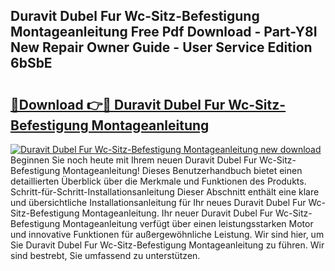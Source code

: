 ## Duravit Dubel Fur Wc-Sitz-Befestigung Montageanleitung Free Pdf Download - Part-Y8I New Repair Owner Guide - User Service Edition 6bSbE

# <h2><a href="http://df6vc6.blite.top/?on=Duravit+Dubel+Fur+Wc-Sitz-Befestigung+Montageanleitung">🔗Download 👉🔴 Duravit Dubel Fur Wc-Sitz-Befestigung Montageanleitung</a></h2>

[![Duravit Dubel Fur Wc-Sitz-Befestigung Montageanleitung new download](https://i.imgur.com/lujVjoI.png)](http://df6vc6.blite.top/?on=Duravit+Dubel+Fur+Wc-Sitz-Befestigung+Montageanleitung)
Beginnen Sie noch heute mit Ihrem neuen Duravit Dubel Fur Wc-Sitz-Befestigung Montageanleitung! Dieses Benutzerhandbuch bietet einen detaillierten Überblick über die Merkmale und Funktionen des Produkts. Schritt-für-Schritt-Installationsanleitung Dieser Abschnitt enthält eine klare und übersichtliche Installationsanleitung für Ihr neues Duravit Dubel Fur Wc-Sitz-Befestigung Montageanleitung. Ihr neuer Duravit Dubel Fur Wc-Sitz-Befestigung Montageanleitung verfügt über einen leistungsstarken Motor und innovative Funktionen für außergewöhnliche Leistung. Wir sind hier, um Sie Duravit Dubel Fur Wc-Sitz-Befestigung Montageanleitung zu führen. Wir sind bestrebt, Sie umfassend zu unterstützen.
